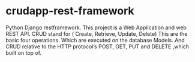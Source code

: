 # crudapp-rest-framework
Python Django restframework. This project is a Web Application and web REST API. CRUD stand for ( Create, Retrieve, Update, Delete) This are the basic four operations. Which are executed on the database Models. And CRUD relative to the HTTP protocol’s POST, GET, PUT and DELETE ,which built on top of. 
